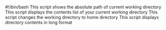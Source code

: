 #!/bin/bash
This script shows the absolute path of current working directory
This script displays the contents list of your current working directory
This script changes the working directory to home directory
This script displays directory contents in long format
